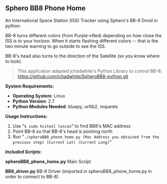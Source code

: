 Sphero BB8 Phone Home
--------------------

An International Space Station (ISS) Tracker using Sphero's BB-8 Droid in python. 

BB-8 turns different colors (from Purple->Red) depending on how close the ISS is to your horizon. When it starts flashing different colors -- that is the two minute warning to go outside to see the ISS.
 
BB-8's head also turns to the direction of the Satellite (so you know where to look)

> This application adapted jchadwhite's Python Library to control BB-8:  https://github.com/jchadwhite/SpheroBB8-python.git

**System Requirements:**

* **Operating System**: Linux
* **Python Version**: 2.7
* **Python Modules Needed**: bluepy, urllib2, requests


**Usage Instructions:**

1. Use "`$ sudo hcitool lescan`" to find BB8's MAC address
2. Point BB-8 so that BB-8's head is pointing north
2. Run "`./spheroBB8_phone_home.py (Mac Address you obtained from the previous step) (Current Lat) (Current Long)`"
 
 
***Included Scripts:***

**spheroBB8_phone_home.py**
Main Script

**BB8_driver.py**
BB-8 Driver (imported in spheroBB8_phone_home.py in order to connect to BB-8)
